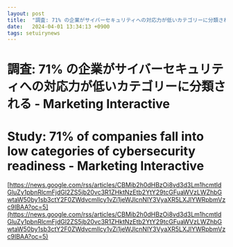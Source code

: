 ```yaml
---
layout: post
title:  "調査: 71% の企業がサイバーセキュリティへの対応力が低いカテゴリーに分類される - Marketing Interactive"
date:   2024-04-01 13:34:13 +0900
tags: setuirynews 
---
```


# 調査: 71% の企業がサイバーセキュリティへの対応力が低いカテゴリーに分類される - Marketing Interactive



# Study: 71% of companies fall into low categories of cybersecurity readiness - Marketing Interactive

[https://news.google.com/rss/articles/CBMib2h0dHBzOi8vd3d3Lm1hcmtldGluZy1pbnRlcmFjdGl2ZS5jb20vc3R1ZHktNzEtb2YtY29tcGFuaWVzLWZhbGwtaW50by1sb3ctY2F0ZWdvcmllcy1vZi1jeWJlcnNlY3VyaXR5LXJlYWRpbmVzc9IBAA?oc=5](https://news.google.com/rss/articles/CBMib2h0dHBzOi8vd3d3Lm1hcmtldGluZy1pbnRlcmFjdGl2ZS5jb20vc3R1ZHktNzEtb2YtY29tcGFuaWVzLWZhbGwtaW50by1sb3ctY2F0ZWdvcmllcy1vZi1jeWJlcnNlY3VyaXR5LXJlYWRpbmVzc9IBAA?oc=5)

